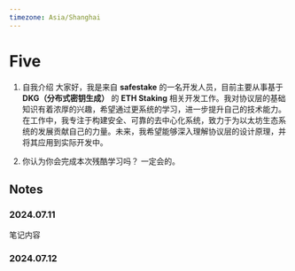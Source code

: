 ```yaml
---
timezone: Asia/Shanghai
---
```


# Five

1. 自我介绍
大家好，我是来自 **safestake** 的一名开发人员，目前主要从事基于 **DKG（分布式密钥生成）** 的 **ETH Staking** 相关开发工作。我对协议层的基础知识有着浓厚的兴趣，希望通过更系统的学习，进一步提升自己的技术能力。
在工作中，我专注于构建安全、可靠的去中心化系统，致力于为以太坊生态系统的发展贡献自己的力量。未来，我希望能够深入理解协议层的设计原理，并将其应用到实际开发中。

1. 你认为你会完成本次残酷学习吗？
一定会的。

## Notes

<!-- Content_START -->

### 2024.07.11

笔记内容

### 2024.07.12

<!-- Content_END -->
